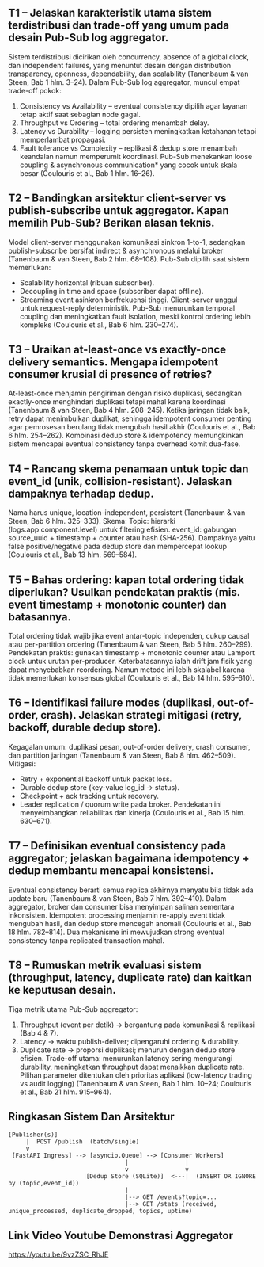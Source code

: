 ## T1 – Jelaskan karakteristik utama sistem terdistribusi dan trade-off yang umum pada desain Pub-Sub log aggregator.

Sistem terdistribusi dicirikan oleh concurrency, absence of a global clock, dan independent failures, yang menuntut desain dengan distribution transparency, openness, dependability, dan scalability (Tanenbaum & van Steen, Bab 1 hlm. 3–24).
Dalam Pub-Sub log aggregator, muncul empat trade-off pokok:
1. Consistency vs Availability – eventual consistency dipilih agar layanan tetap aktif saat sebagian node gagal.
2. Throughput vs Ordering – total ordering menambah delay.
3. Latency vs Durability – logging persisten meningkatkan ketahanan tetapi memperlambat propagasi.
4. Fault tolerance vs Complexity – replikasi & dedup store menambah keandalan namun memperumit koordinasi.
Pub-Sub menekankan loose coupling & asynchronous communication* yang cocok untuk skala besar (Coulouris et al., Bab 1 hlm. 16–26).

## T2 – Bandingkan arsitektur client-server vs publish-subscribe untuk aggregator. Kapan memilih Pub-Sub? Berikan alasan teknis.

Model client-server menggunakan komunikasi sinkron 1-to-1, sedangkan publish-subscribe bersifat indirect & asynchronous melalui broker (Tanenbaum & van Steen, Bab 2 hlm. 68–108).
Pub-Sub dipilih saat sistem memerlukan:
- Scalability horizontal (ribuan subscriber).
- Decoupling in time and space (subscriber dapat offline).
- Streaming event asinkron berfrekuensi tinggi.
Client-server unggul untuk request-reply deterministik. Pub-Sub menurunkan temporal coupling dan meningkatkan fault isolation, meski kontrol ordering lebih kompleks (Coulouris et al., Bab 6 hlm. 230–274).

## T3 – Uraikan at-least-once vs exactly-once delivery semantics. Mengapa idempotent consumer krusial di presence of retries?

At-least-once menjamin pengiriman dengan risiko duplikasi, sedangkan exactly-once menghindari duplikasi tetapi mahal karena koordinasi (Tanenbaum & van Steen, Bab 4 hlm. 208–245). Ketika jaringan tidak baik, retry dapat menimbulkan duplikat, sehingga idempotent consumer penting agar pemrosesan berulang tidak mengubah hasil akhir (Coulouris et al., Bab 6 hlm. 254–262). Kombinasi dedup store & idempotency memungkinkan sistem mencapai eventual consistency tanpa overhead komit dua-fase.

## T4 – Rancang skema penamaan untuk topic dan event_id (unik, collision-resistant). Jelaskan dampaknya terhadap dedup.

Nama harus unique, location-independent, persistent (Tanenbaum & van Steen, Bab 6 hlm. 325–333).
Skema:
Topic: hierarki (logs.app.component.level) untuk filtering efisien.
event_id: gabungan source_uuid + timestamp + counter atau hash (SHA-256).
Dampaknya yaitu false positive/negative pada dedup store dan mempercepat lookup (Coulouris et al., Bab 13 hlm. 569–584).

## T5 – Bahas ordering: kapan total ordering tidak diperlukan? Usulkan pendekatan praktis (mis. event timestamp + monotonic counter) dan batasannya.

Total ordering tidak wajib jika event antar-topic independen, cukup causal atau per-partition ordering (Tanenbaum & van Steen, Bab 5 hlm. 260–299). Pendekatan praktis: gunakan timestamp + monotonic counter atau Lamport clock untuk urutan per-producer. Keterbatasannya ialah drift jam fisik yang dapat menyebabkan reordering. Namun metode ini lebih skalabel karena tidak memerlukan konsensus global (Coulouris et al., Bab 14 hlm. 595–610).

## T6 – Identifikasi failure modes (duplikasi, out-of-order, crash). Jelaskan strategi mitigasi (retry, backoff, durable dedup store).

Kegagalan umum: duplikasi pesan, out-of-order delivery, crash consumer, dan partition jaringan (Tanenbaum & van Steen, Bab 8 hlm. 462–509).
Mitigasi:
- Retry + exponential backoff untuk packet loss.
- Durable dedup store (key-value log_id → status).
- Checkpoint + ack tracking untuk recovery.
- Leader replication / quorum write pada broker.
Pendekatan ini menyeimbangkan reliabilitas dan kinerja (Coulouris et al., Bab 15 hlm. 630–671).

## T7 – Definisikan eventual consistency pada aggregator; jelaskan bagaimana idempotency + dedup membantu mencapai konsistensi.

Eventual consistency berarti semua replica akhirnya menyatu bila tidak ada update baru (Tanenbaum & van Steen, Bab 7 hlm. 392–410). Dalam aggregator, broker dan consumer bisa menyimpan salinan sementara inkonsisten. Idempotent processing menjamin re-apply event tidak mengubah hasil, dan dedup store mencegah anomali (Coulouris et al., Bab 18 hlm. 782–814). Dua mekanisme ini mewujudkan strong eventual consistency tanpa replicated transaction mahal.

## T8 – Rumuskan metrik evaluasi sistem (throughput, latency, duplicate rate) dan kaitkan ke keputusan desain.

Tiga metrik utama Pub-Sub aggregator:
1. Throughput (event per detik) -> bergantung pada komunikasi & replikasi (Bab 4 & 7).
2. Latency -> waktu publish-deliver; dipengaruhi ordering & durability.
3. Duplicate rate -> proporsi duplikasi; menurun dengan dedup store efisien.
Trade-off utama: menurunkan latency sering mengurangi durability, meningkatkan throughput dapat menaikkan duplicate rate. Pilihan parameter ditentukan oleh prioritas aplikasi (low-latency trading vs audit logging) (Tanenbaum & van Steen, Bab 1 hlm. 10–24; Coulouris et al., Bab 21 hlm. 915–964).

## Ringkasan Sistem Dan Arsitektur
    [Publisher(s)]
         |  POST /publish  (batch/single)
         v
     [FastAPI Ingress] --> [asyncio.Queue] --> [Consumer Workers]
                                     |                |
                                     v                v
                          [Dedup Store (SQLite)]  <---|  (INSERT OR IGNORE by (topic,event_id))
                                     |
                                     |--> GET /events?topic=...
                                     |--> GET /stats (received, unique_processed, duplicate_dropped, topics, uptime)


## Link Video Youtube Demonstrasi Aggregator
https://youtu.be/9vzZSC_RhJE
